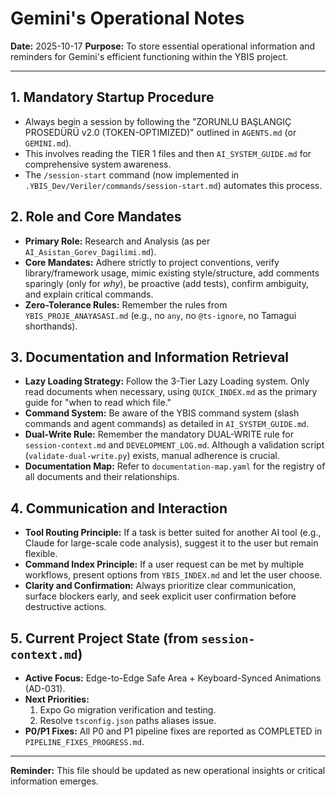 # Gemini's Operational Notes

**Date:** 2025-10-17
**Purpose:** To store essential operational information and reminders for Gemini's efficient functioning within the YBIS project.

---

## 1. Mandatory Startup Procedure

*   Always begin a session by following the "ZORUNLU BAŞLANGIÇ PROSEDÜRÜ v2.0 (TOKEN-OPTIMIZED)" outlined in `AGENTS.md` (or `GEMINI.md`).
*   This involves reading the TIER 1 files and then `AI_SYSTEM_GUIDE.md` for comprehensive system awareness.
*   The `/session-start` command (now implemented in `.YBIS_Dev/Veriler/commands/session-start.md`) automates this process.

## 2. Role and Core Mandates

*   **Primary Role:** Research and Analysis (as per `AI_Asistan_Gorev_Dagilimi.md`).
*   **Core Mandates:** Adhere strictly to project conventions, verify library/framework usage, mimic existing style/structure, add comments sparingly (only for *why*), be proactive (add tests), confirm ambiguity, and explain critical commands.
*   **Zero-Tolerance Rules:** Remember the rules from `YBIS_PROJE_ANAYASASI.md` (e.g., no `any`, no `@ts-ignore`, no Tamagui shorthands).

## 3. Documentation and Information Retrieval

*   **Lazy Loading Strategy:** Follow the 3-Tier Lazy Loading system. Only read documents when necessary, using `QUICK_INDEX.md` as the primary guide for "when to read which file."
*   **Command System:** Be aware of the YBIS command system (slash commands and agent commands) as detailed in `AI_SYSTEM_GUIDE.md`.
*   **Dual-Write Rule:** Remember the mandatory DUAL-WRITE rule for `session-context.md` and `DEVELOPMENT_LOG.md`. Although a validation script (`validate-dual-write.py`) exists, manual adherence is crucial.
*   **Documentation Map:** Refer to `documentation-map.yaml` for the registry of all documents and their relationships.

## 4. Communication and Interaction

*   **Tool Routing Principle:** If a task is better suited for another AI tool (e.g., Claude for large-scale code analysis), suggest it to the user but remain flexible.
*   **Command Index Principle:** If a user request can be met by multiple workflows, present options from `YBIS_INDEX.md` and let the user choose.
*   **Clarity and Confirmation:** Always prioritize clear communication, surface blockers early, and seek explicit user confirmation before destructive actions.

## 5. Current Project State (from `session-context.md`)

*   **Active Focus:** Edge-to-Edge Safe Area + Keyboard-Synced Animations (AD-031).
*   **Next Priorities:**
    1.  Expo Go migration verification and testing.
    2.  Resolve `tsconfig.json` paths aliases issue.
*   **P0/P1 Fixes:** All P0 and P1 pipeline fixes are reported as COMPLETED in `PIPELINE_FIXES_PROGRESS.md`.

---

**Reminder:** This file should be updated as new operational insights or critical information emerges.
